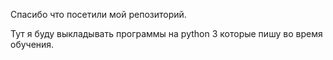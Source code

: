 Спасибо что посетили мой репозиторий.

Тут я буду выкладывать программы на python 3 которые пишу во время обучения.
